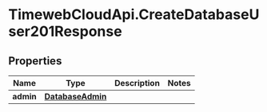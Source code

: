 # TimewebCloudApi.CreateDatabaseUser201Response

## Properties

Name | Type | Description | Notes
------------ | ------------- | ------------- | -------------
**admin** | [**DatabaseAdmin**](DatabaseAdmin.md) |  | 


